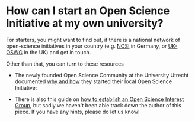 # How can I start an Open Science Initiative at my own university?

For starters, you might want to find out, if there is a national network of open-science initiatives in your country (e.g. [NOSI](https://osf.io/tbkzh/) in Germany, or [UK-OSWG](https://osf.io/vgt3x/) in the UK) and get in touch.

Other than that, you can turn to these resources

* The newly founded Open Science Community at the University Utrecht documented [why and how](https://docs.google.com/document/d/112B-OCArTI-zdDZ6S67BPVHSn6gPL9GgmluoQ35zG40/edit) they started their local Open Science Initiative:

* There is also this guide on [how to establish an Open Science Interest Group](https://docs.google.com/document/d/13nCn2uf7X-GSvxEl4hU6l6sRQngae7591EG1LTskVJg/edit#heading=h.cgtlhtqzk0mm ), but sadly we haven't been able track down the author of this piece. If you have any hints, please do let us know!
